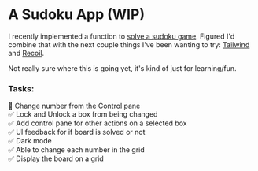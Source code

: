 # A Sudoku App (WIP)
I recently implemented a function to [solve a sudoku game](https://github.com/jasonflorentino/algorithms-dataStructures/tree/main/sudoku). Figured I'd combine that with the next couple things I've been wanting to try: [Tailwind](https://tailwindcss.com/) and [Recoil](https://recoiljs.org/).

Not really sure where this is going yet, it's kind of just for learning/fun.

### Tasks:
💭 Change number from the Control pane  
✅ Lock and Unlock a box from being changed  
✅ Add control pane for other actions on a selected box  
✅ UI feedback for if board is solved or not  
✅ Dark mode  
✅ Able to change each number in the grid  
✅ Display the board on a grid  
